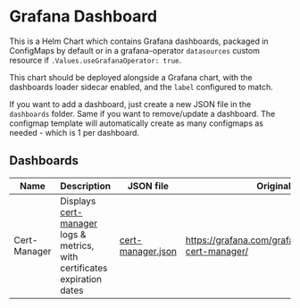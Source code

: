# Grafana Dashboard

This is a Helm Chart which contains Grafana dashboards, packaged in ConfigMaps by default or in a grafana-operator `datasources` custom resource if `.Values.useGrafanaOperator: true`.

This chart should be deployed alongside a Grafana chart, with the dashboards loader sidecar enabled, and the `label` configured to match.

If you want to add a dashboard, just create a new JSON file in the `dashboards` folder. Same if you want to remove/update a dashboard. The configmap template will automatically create as many configmaps as needed - which is 1 per dashboard.

## Dashboards

Name | Description | JSON file | Original Source
--- | --- | --- | ---
Cert-Manager | Displays [cert-manager](https://github.com/jetstack/cert-manager) logs & metrics, with certificates expiration dates | [cert-manager.json](dashboards/cert-manager.json) | https://grafana.com/grafana/dashboards/11001-cert-manager/

